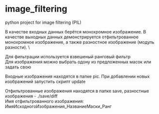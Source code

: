 # image_filtering
python project for image filtering (PIL)

В качестве входных данных берётся монохромное изображение. В качестве
выходных данных демонстрируется отфильтрованное монохромное изображение, а
также разностное изображение (модуль разности). \

Для фильтрации используется взвешеный ранговый фильтр \
Для изображения можно выбрать одону из предложенных масок или задать свою

Входные изображения находятся в папке pic. При добавлении новых изображений запустить скрипт update

Отфильтрованные изображения находятся в папке save, разностные изображения - ./save/diff \
Имя отфильтрованного изображения: ИмяИсходногоИзображения_НазваниеМаски_Ранг
